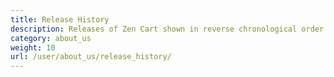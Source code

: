 ```yaml
---
title: Release History
description: Releases of Zen Cart shown in reverse chronological order
category: about_us
weight: 10
url: /user/about_us/release_history/
---
```

